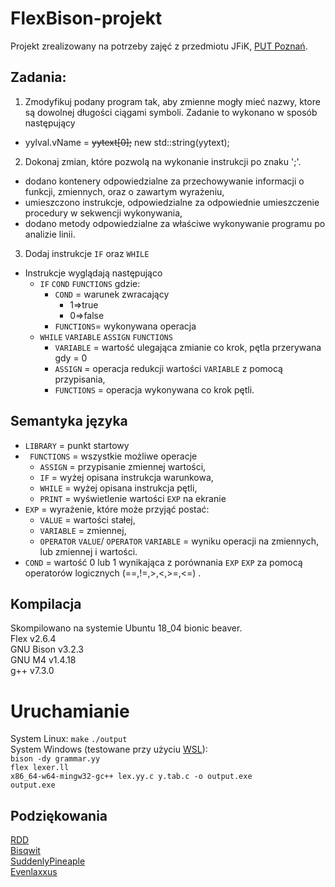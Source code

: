 # FlexBison-projekt


Projekt zrealizowany na potrzeby zajęć z przedmiotu JFiK, [PUT Poznań](https://www.put.poznan.pl/en).

## Zadania:
1. Zmodyfikuj podany program tak, aby zmienne mogły mieć nazwy, ktore są dowolnej długości ciągami symboli.
 Zadanie to wykonano w sposób następujący
 * yylval.vName = ~~yytext[0];~~ new std::string(yytext);
 2. Dokonaj zmian, które pozwolą na wykonanie instrukcji po znaku ';'.
 * dodano kontenery odpowiedzialne za przechowywanie informacji o funkcji, zmiennych, oraz o zawartym wyrażeniu,
 * umieszczono instrukcje, odpowiedzialne za odpowiednie umieszczenie procedury w sekwencji wykonywania,
 * dodano metody odpowiedzialne za właściwe wykonywanie programu po analizie linii.
 3. Dodaj instrukcje `IF` oraz `WHILE`
 * Instrukcje wyglądają następująco
	 * `IF` `COND` `FUNCTIONS` gdzie:
		* `COND` = warunek zwracający 
			*	1=>true
			*	0=>false
		* `FUNCTIONS`= wykonywana operacja
	* `WHILE` `VARIABLE` `ASSIGN` `FUNCTIONS`
		* `VARIABLE` = wartość ulegająca zmianie co krok, pętla przerywana gdy = 0
		* `ASSIGN` = operacja redukcji wartości `VARIABLE` z pomocą przypisania,
		* `FUNCTIONS` = operacja wykonywana co krok pętli.

## Semantyka języka
* `LIBRARY` = punkt startowy
* ` FUNCTIONS` = wszystkie możliwe operacje
	* `ASSIGN` = przypisanie zmiennej wartości,
	* `IF` = wyżej opisana instrukcja warunkowa,
	* `WHILE` = wyżej opisana instrukcja pętli,
	* `PRINT` = wyświetlenie wartości `EXP` na ekranie 
* `EXP` = wyrażenie, które może przyjąć postać:
	* `VALUE` = wartości stałej,
	* `VARIABLE` = zmiennej,
	* `OPERATOR` `VALUE`/
`OPERATOR` `VARIABLE` = wyniku operacji na zmiennych, lub zmiennej i wartości.
* `COND` = wartość 0 lub 1 wynikająca z porównania `EXP` `EXP` za pomocą operatorów logicznych
(==,!=,>,<,>=,<=) .

## Kompilacja
Skompilowano na systemie Ubuntu 18_04 bionic beaver.  
Flex v2.6.4  
GNU Bison v3.2.3  
GNU M4 v1.4.18  
g++ v7.3.0  

# Uruchamianie

System Linux:  `make` `./output`  
System Windows  (testowane przy użyciu [WSL](https://docs.microsoft.com/en-us/windows/wsl/install-win10)):     
`bison -dy grammar.yy`  
`flex lexer.ll`  
`x86_64-w64-mingw32-gc++ lex.yy.c y.tab.c -o output.exe`  
`output.exe`  

## Podziękowania
[RDD](https://rubberduckdebugging.com/cyberduck/)  
[Bisqwit](https://github.com/bisqwit/)  
[SuddenlyPineaple](https://github.com/SuddenlyPineapple)  
[Evenlaxxus](https://github.com/Evenlaxxus)  
